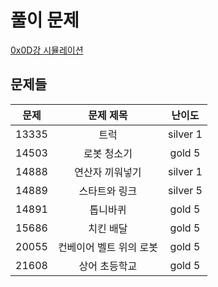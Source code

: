 # 풀이 문제

[0x0D강 시뮬레이션](https://www.acmicpc.net/workbook/view/7316)

## 문제들

| 문제  |        문제 제목        |  난이도  |
| :---: | :---------------------: | :------: |
| 13335 |          트럭           | silver 1 |
| 14503 |       로봇 청소기       |  gold 5  |
| 14888 |     연산자 끼워넣기     | silver 1 |
| 14889 |      스타트와 링크      | silver 5 |
| 14891 |        톱니바퀴         |  gold 5  |
| 15686 |        치킨 배달        |  gold 5  |
| 20055 | 컨베이어 벨트 위의 로봇 |  gold 5  |
| 21608 |      상어 초등학교      |  gold 5  |
